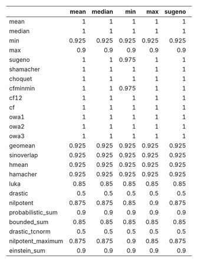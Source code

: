 |                   |   mean |   median |   min |   max |   sugeno |   shamacher |   choquet |   cfminmin |   cf12 |    cf |   owa1 |   owa2 |   owa3 |   geomean |   sinoverlap |   hmean |   hamacher |   luka |   drastic |   nilpotent |   probabilistic_sum |   bounded_sum |   drastic_tcnorm |   nilpotent_maximum |   einstein_sum |
|:------------------|-------:|---------:|------:|------:|---------:|------------:|----------:|-----------:|-------:|------:|-------:|-------:|-------:|----------:|-------------:|--------:|-----------:|-------:|----------:|------------:|--------------------:|--------------:|-----------------:|--------------------:|---------------:|
| mean              |  1     |    1     | 1     | 1     |    1     |       1     |     1     |      1     |  1     | 1     |  1     |  1     |  1     |     1     |        1     |   1     |      1     |  0.975 |       0.5 |       1     |               1     |         0.975 |              0.5 |                1    |          1     |
| median            |  1     |    1     | 1     | 1     |    1     |       1     |     1     |      1     |  0.975 | 1     |  1     |  1     |  1     |     1     |        1     |   1     |      1     |  0.95  |       0.5 |       1     |               1     |         0.95  |              0.5 |                1    |          1     |
| min               |  0.925 |    0.925 | 0.925 | 0.925 |    0.925 |       0.925 |     0.925 |      0.925 |  0.925 | 0.925 |  0.925 |  0.925 |  0.925 |     0.925 |        0.925 |   0.925 |      0.925 |  0.5   |       0.5 |       0.85  |               0.925 |         0.9   |              0.5 |                0.9  |          0.9   |
| max               |  0.9   |    0.9   | 0.9   | 0.9   |    0.9   |       0.9   |     0.9   |      0.9   |  0.975 | 0.9   |  0.9   |  0.9   |  0.9   |     0.9   |        0.9   |   0.9   |      0.9   |  0.9   |       0.5 |       0.9   |               0.9   |         0.5   |              0.5 |                0.85 |          0.9   |
| sugeno            |  1     |    1     | 0.975 | 1     |    1     |       0.975 |     0.975 |      1     |  0.975 | 1     |  1     |  0.975 |  1     |     1     |        0.975 |   1     |      1     |  0.975 |       0.5 |       1     |               0.975 |         0.975 |              0.5 |                1    |          1     |
| shamacher         |  1     |    1     | 1     | 1     |    1     |       1     |     1     |      1     |  1     | 1     |  1     |  1     |  1     |     1     |        1     |   1     |      1     |  0.975 |       0.5 |       1     |               1     |         0.975 |              0.5 |                1    |          1     |
| choquet           |  1     |    1     | 1     | 1     |    1     |       1     |     1     |      1     |  1     | 1     |  1     |  1     |  1     |     1     |        1     |   1     |      1     |  0.975 |       0.5 |       1     |               1     |         0.975 |              0.5 |                1    |          1     |
| cfminmin          |  1     |    1     | 0.975 | 1     |    1     |       0.975 |     0.975 |      1     |  0.975 | 1     |  1     |  0.975 |  1     |     1     |        0.975 |   1     |      1     |  0.975 |       0.5 |       1     |               0.975 |         0.975 |              0.5 |                1    |          1     |
| cf12              |  1     |    1     | 1     | 1     |    1     |       1     |     1     |      1     |  0     | 1     |  1     |  1     |  1     |     1     |        0.95  |   1     |      1     |  0.975 |       0.5 |       1     |               0.95  |         0.95  |              0.5 |                1    |          0.975 |
| cf                |  1     |    1     | 1     | 1     |    1     |       1     |     1     |      1     |  0.975 | 1     |  1     |  1     |  1     |     1     |        0.975 |   1     |      1     |  0.975 |       0.5 |       1     |               0.975 |         0.975 |              0.5 |                1    |          1     |
| owa1              |  1     |    1     | 1     | 1     |    1     |       1     |     1     |      1     |  0.975 | 1     |  1     |  1     |  1     |     1     |        1     |   1     |      1     |  0.975 |       0.5 |       1     |               1     |         0.95  |              0.5 |                1    |          1     |
| owa2              |  1     |    1     | 1     | 1     |    1     |       1     |     1     |      1     |  1     | 1     |  1     |  1     |  1     |     1     |        1     |   1     |      1     |  0.95  |       0.5 |       1     |               1     |         0.975 |              0.5 |                1    |          1     |
| owa3              |  1     |    1     | 1     | 1     |    1     |       1     |     1     |      1     |  1     | 1     |  1     |  1     |  1     |     1     |        1     |   1     |      1     |  0.975 |       0.5 |       1     |               1     |         0.975 |              0.5 |                1    |          1     |
| geomean           |  0.925 |    0.925 | 0.925 | 0.925 |    0.925 |       0.925 |     0.925 |      0.925 |  0.925 | 0.925 |  0.925 |  0.925 |  0.925 |     0.925 |        0.925 |   0.925 |      0.925 |  0.5   |       0.5 |       0.85  |               0.925 |         0.9   |              0.5 |                0.9  |          0.9   |
| sinoverlap        |  0.925 |    0.925 | 0.925 | 0.925 |    0.925 |       0.925 |     0.925 |      0.925 |  0.925 | 0.925 |  0.925 |  0.925 |  0.925 |     0.925 |        0.925 |   0.925 |      0.925 |  0.5   |       0.5 |       0.85  |               0.925 |         0.9   |              0.5 |                0.9  |          0.9   |
| hmean             |  0.925 |    0.925 | 0.925 | 0.925 |    0.925 |       0.925 |     0.925 |      0.925 |  0.925 | 0.925 |  0.925 |  0.925 |  0.925 |     0.925 |        0.925 |   0.925 |      0.925 |  0.5   |       0.5 |       0.85  |               0.925 |         0.9   |              0.5 |                0.9  |          0.9   |
| hamacher          |  0.925 |    0.925 | 0.925 | 0.925 |    0.925 |       0.925 |     0.925 |      0.925 |  0.075 | 0.925 |  0.925 |  0.925 |  0.925 |     0.925 |        0.925 |   0.925 |      0.925 |  0.5   |       0.5 |       0.85  |               0.925 |         0.9   |              0.5 |                0.9  |          0.9   |
| luka              |  0.85  |    0.85  | 0.85  | 0.85  |    0.85  |       0.85  |     0.85  |      0.85  |  1     | 0.85  |  0.85  |  0.85  |  0.85  |     0.85  |        0.9   |   0.85  |      0.8   |  0.5   |       0.5 |       0.85  |               0.9   |         0.9   |              0.5 |                0.9  |          0.9   |
| drastic           |  0.5   |    0.5   | 0.5   | 0.5   |    0.5   |       0.5   |     0.5   |      0.5   |  0.5   | 0.5   |  0.5   |  0.5   |  0.5   |     0.5   |        0.5   |   0.5   |      0.5   |  0.5   |       0.5 |       0.5   |               0.5   |         0.5   |              0.5 |                0.5  |          0.5   |
| nilpotent         |  0.875 |    0.875 | 0.85  | 0.9   |    0.875 |       0.85  |     0.875 |      0.875 |  0.95  | 0.9   |  0.875 |  0.875 |  0.875 |     0.875 |        0.9   |   0.875 |      0.8   |  0.5   |       0.5 |       0.85  |               0.9   |         0.9   |              0.5 |                0.9  |          0.9   |
| probabilistic_sum |  0.9   |    0.9   | 0.9   | 0.9   |    0.9   |       0.9   |     0.9   |      0.9   |  0.825 | 0.9   |  0.9   |  0.9   |  0.9   |     0.9   |        0.925 |   0.9   |      0.9   |  0.9   |       0.5 |       0.925 |               0.9   |         0.5   |              0.5 |                0.85 |          0.925 |
| bounded_sum       |  0.85  |    0.85  | 0.85  | 0.85  |    0.85  |       0.85  |     0.85  |      0.85  |  0.5   | 0.85  |  0.85  |  0.85  |  0.85  |     0.85  |        0.625 |   0.85  |      0.9   |  0.9   |       0.5 |       0.9   |               0.7   |         0.5   |              0.5 |                0.85 |          0.8   |
| drastic_tcnorm    |  0.5   |    0.5   | 0.5   | 0.5   |    0.5   |       0.5   |     0.5   |      0.5   |  0.5   | 0.5   |  0.5   |  0.5   |  0.5   |     0.5   |        0.5   |   0.5   |      0.5   |  0.5   |       0.5 |       0.5   |               0.5   |         0.5   |              0.5 |                0.5  |          0.5   |
| nilpotent_maximum |  0.875 |    0.875 | 0.9   | 0.85  |    0.875 |       0.9   |     0.875 |      0.875 |  0.5   | 0.875 |  0.875 |  0.875 |  0.875 |     0.875 |        0.625 |   0.875 |      0.9   |  0.9   |       0.5 |       0.9   |               0.7   |         0.5   |              0.5 |                0.85 |          0.8   |
| einstein_sum      |  0.9   |    0.9   | 0.9   | 0.9   |    0.9   |       0.9   |     0.9   |      0.9   |  0.375 | 0.9   |  0.9   |  0.9   |  0.9   |     0.9   |        0.9   |   0.9   |      0.9   |  0.9   |       0.5 |       0.9   |               0.9   |         0.5   |              0.5 |                0.85 |          0.9   |
